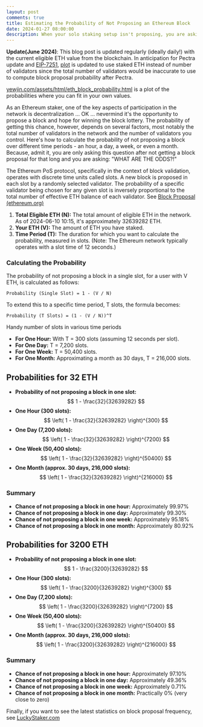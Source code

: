 ```yaml
---
layout: post
comments: true
title: Estimating the Probability of Not Proposing an Ethereum Block
date: 2024-01-27 08:00:00
description: When your solo staking setup isn't proposing, you are asking "WHAT ARE THE ODDS?!"
---
```

**Update(June 2024)**: This blog post is updated regularly (ideally daily!) with the current eligible ETH value from the blockchain. In anticipation for Pectra update and [EIP-7251](https://eips.ethereum.org/EIPS/eip-7251), [plot](https://www.yewjin.com/assets/html/eth_block_probability.html) is updated to use staked ETH instead of number of validators since the total number of validators would be inaccurate to use to compute block proposal probability after Pectra.

[yewjin.com/assets/html/eth_block_probability.html](https://www.yewjin.com/assets/html/eth_block_probability.html) is a plot of the probabilities where you can fit in your own values.

As an Ethereum staker, one of the key aspects of participation in the network is decentralization ... OK ... nevermind it's the opportunity to propose a block and hope for winning the block lottery. The probability of getting this chance, however, depends on several factors, most notably the total number of validators in the network and the number of validators you control. Here's how to calculate the probability of not proposing a block over different time periods - an hour, a day, a week, or even a month. Because, admit it, you are only asking this question after not getting a block proposal for that long and you are asking: "WHAT ARE THE ODDS?!"

The Ethereum PoS protocol, specifically in the context of block validation, operates with discrete time units called slots. A new block is proposed in each slot by a randomly selected validator. The probability of a specific validator being chosen for any given slot is inversely proportional to the total number of effective ETH balance of each validator. See [Block Proposal (ethereum.org)](https://ethereum.org/en/developers/docs/consensus-mechanisms/pos/block-proposal/)

1. **Total Eligible ETH (N):** The total amount of eligible ETH in the network. As of 2024-06-10 10:15, it's approximately 32639282 ETH.
2. **Your ETH (V):** The amount of ETH you have staked.
3. **Time Period (T):** The duration for which you want to calculate the probability, measured in slots. (Note: The Ethereum network typically operates with a slot time of 12 seconds.)

### Calculating the Probability

The probability of not proposing a block in a single slot, for a user with V ETH, is calculated as follows:
```
Probability (Single Slot) = 1 - (V / N)
```

To extend this to a specific time period, T slots, the formula becomes:
```
Probability (T Slots) = (1 - (V / N))^T
```

Handy number of slots in various time periods

- **For One Hour:** With T = 300 slots (assuming 12 seconds per slot).
- **For One Day:** T = 7,200 slots.
- **For One Week:** T = 50,400 slots.
- **For One Month:** Approximating a month as 30 days, T = 216,000 slots.

## Probabilities for 32 ETH

- **Probability of not proposing a block in one slot:** $$ 1 - \frac{32}{32639282} $$
- **One Hour (300 slots):** $$ \left( 1 - \frac{32}{32639282} \right)^{300} $$
- **One Day (7,200 slots):** $$ \left( 1 - \frac{32}{32639282} \right)^{7200} $$
- **One Week (50,400 slots):** $$ \left( 1 - \frac{32}{32639282} \right)^{50400} $$
- **One Month (approx. 30 days, 216,000 slots):** $$ \left( 1 - \frac{32}{32639282} \right)^{216000} $$

### Summary
- **Chance of not proposing a block in one hour:** Approximately 99.97%
- **Chance of not proposing a block in one day:** Approximately 99.30%
- **Chance of not proposing a block in one week:** Approximately 95.18%
- **Chance of not proposing a block in one month:** Approximately 80.92%

## Probabilities for 3200 ETH

- **Probability of not proposing a block in one slot:** $$ 1 - \frac{3200}{32639282} $$
- **One Hour (300 slots):** $$ \left( 1 - \frac{3200}{32639282} \right)^{300} $$
- **One Day (7,200 slots):** $$ \left( 1 - \frac{3200}{32639282} \right)^{7200} $$
- **One Week (50,400 slots):** $$ \left( 1 - \frac{3200}{32639282} \right)^{50400} $$
- **One Month (approx. 30 days, 216,000 slots):** $$ \left( 1 - \frac{3200}{32639282} \right)^{216000} $$

### Summary
- **Chance of not proposing a block in one hour:** Approximately 97.10%
- **Chance of not proposing a block in one day:** Approximately 49.36%
- **Chance of not proposing a block in one week:** Approximately 0.71%
- **Chance of not proposing a block in one month:** Practically 0% (very close to zero)

Finally, if you want to see the latest statistics on block proposal frequency, see [LuckyStaker.com](https://luckystaker.com/home/)